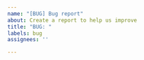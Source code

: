 ```yaml
---
name: "[BUG] Bug report"
about: Create a report to help us improve
title: "BUG: "
labels: bug
assignees: ''

---
```



